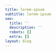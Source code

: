 ```yaml
---
title: lorem-ipsum
subtitle: lorem-ipsum
seo:
  title: ''
  description: ''
  robots: []
  extra: []
layout: blog
---
```

